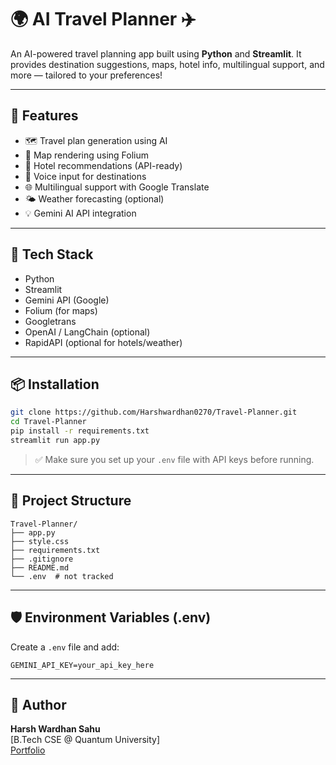 # 🌍 AI Travel Planner ✈️

An AI-powered travel planning app built using **Python** and **Streamlit**. It provides destination suggestions, maps, hotel info, multilingual support, and more — tailored to your preferences!

---

## 🔧 Features

- 🗺️ Travel plan generation using AI
- 📍 Map rendering using Folium
- 🏨 Hotel recommendations (API-ready)
- 🎤 Voice input for destinations
- 🌐 Multilingual support with Google Translate
- 🌤️ Weather forecasting (optional)
- 💡 Gemini AI API integration

---

## 🚀 Tech Stack

- Python
- Streamlit
- Gemini API (Google)
- Folium (for maps)
- Googletrans
- OpenAI / LangChain (optional)
- RapidAPI (optional for hotels/weather)

---

## 📦 Installation

```bash
git clone https://github.com/Harshwardhan0270/Travel-Planner.git
cd Travel-Planner
pip install -r requirements.txt
streamlit run app.py
```

> ✅ Make sure you set up your `.env` file with API keys before running.

---

## 📁 Project Structure

```
Travel-Planner/
├── app.py
├── style.css
├── requirements.txt
├── .gitignore
├── README.md
└── .env  # not tracked
```

---

## 🛡️ Environment Variables (.env)

Create a `.env` file and add:

```env
GEMINI_API_KEY=your_api_key_here
```

---

## 🙌 Author

**Harsh Wardhan Sahu**  
[B.Tech CSE @ Quantum University]  
[Portfolio](https://github.com/Harshwardhan0270)